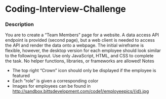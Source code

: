 # Coding-Interview-Challenge
### Description
You are to create a “Team Members” page for a website. A data access API endpoint is provided (second page), but a web client is needed to access the API and render the data onto a webpage. The initial wireframe is flexible, however, the desktop version for each employee should look similar to the following layout.
Use only JavaScript, HTML, and CSS to complete the task. No helper functions, libraries, or frameworks are allowed!
Notes
- The top right “Crown” icon should only be displayed if the employee is featured
- Each “role” is given a corresponding color
- Images for employees can be found in
http://sandbox.bittsdevelopment.com/code1/employeepics/{id}.jpg
